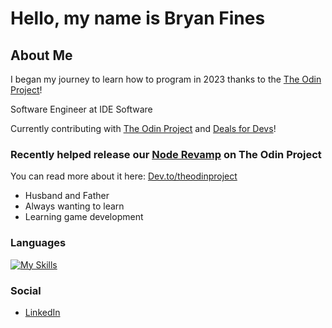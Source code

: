 # Hello, my name is Bryan Fines

## About Me

I began my journey to learn how to program in 2023 thanks to the [The Odin Project](https://www.theodinproject.com/)!

Software Engineer at IDE Software

Currently contributing with [The Odin Project](https://github.com/TheOdinProject) and [Deals for Devs](https://github.com/Learn-Build-Teach/deals-for-devs)!

### Recently helped release our [Node Revamp](https://www.theodinproject.com/paths/full-stack-javascript/courses/nodejs) on The Odin Project
You can read more about it here: [Dev.to/theodinproject](https://dev.to/theodinproject/updates-to-the-node-course-postgresql-prisma-and-more-4dl3)

- Husband and Father
- Always wanting to learn
- Learning game development

### Languages

[![My Skills](https://skillicons.dev/icons?i=js,ts,py,cs,react,express,html,css,mongodb,mysql,webpack,npm,jest)](https://skillicons.dev)

### Social

- [LinkedIn](https://www.linkedin.com/in/bryan-fines-a44384270/)
